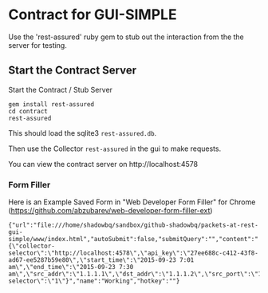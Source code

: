 # Contract for GUI-SIMPLE

Use the 'rest-assured' ruby gem to stub out the interaction from the
the server for testing.

## Start the Contract Server

Start the Contract / Stub Server

```shell
gem install rest-assured
cd contract
rest-assured
```

This should load the sqlite3 `rest-assured.db`.

Then use the Collector `rest-assured` in the gui to make requests.

You can view the contract server on http://localhost:4578

### Form Filler

Here is an Example Saved Form in "Web Developer Form Filler" for Chrome (https://github.com/abzubarev/web-developer-form-filler-ext)

```
{"url":"file:///home/shadowbq/sandbox/github-shadowbq/packets-at-rest-gui-simple/www/index.html","autoSubmit":false,"submitQuery":"","content":"{\"collector-selector\":\"http://localhost:4578\",\"api_key\":\"27ee688c-c412-43f8-ad67-ee5287b59e80\",\"start_time\":\"2015-09-23 7:01 am\",\"end_time\":\"2015-09-23 7:30 am\",\"src_addr\":\"1.1.1.1\",\"dst_addr\":\"1.1.1.2\",\"src_port\":\"10000\",\"dst_port\":\"80\",\"sensor-selector\":\"1\"}","name":"Working","hotkey":""}
```
